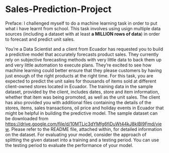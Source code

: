 # Sales-Prediction-Project

Preface: I challenged myself to do a machine learning task in order to put what i have learnt from school. This task involves using usign multiple data sources (including a dataset with at least **a MILLION rows of data**) in order to forecast and predict unit sales.

You’re a Data Scientist and a client from Ecuador has requested you to build a
predictive model that accurately forecasts product sales. They currently rely on subjective
forecasting methods with very little data to back them up and very little automation to execute
plans. They’re excited to see how machine learning could better ensure that they please
customers by having just enough of the right products at the right time. For this task, you are
expected to predict the unit sales for thousands of items sold at different client-owned stores
located in Ecuador. The training data in the sample dataset, provided by the client, includes
dates, store and item information, whether that item was being promoted, as well as the unit
sales. The client has also provided you with additional files containing the details of the stores,
items, sales transactions, oil price and holiday events in Ecuador that might be helpful in
building the predictive model. The sample dataset can be downloaded from https://drive.google.com/file/d/10MTLic3dYMfg6fiDuWt44kJ8kIBI9Fmd/view. Please refer
to the README file, attached within, for detailed information on the dataset. For evaluating your
model, consider the approach of splitting the given dataset into a training and a testing period.
You can use the testing period to evaluate the performance of your model.
